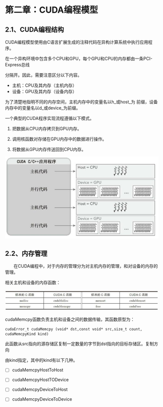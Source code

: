 # 第二章：CUDA编程模型

## 2.1、CUDA编程结构

CUDA编程模型使用由C语言扩展生成的注释代码在异构计算系统中执行应用程序。

在一个异构环境中包含多个CPU和GPU，每个GPU和CPU的内存都由一条PCI-Express总线

分隔开。因此，需要注意区分以下内容。

* 主机：CPU及其内存（主机内存） 
* 设备：GPU及其内存（设备内存） 

为了清楚地指明不同的内存空间，主机内存中的变量名以h_或host_为 前缀，设备内存中的变量名以d_或device_为前缀。

一个典型的CUDA程序实现流程遵循以下模式。

1. 把数据从CPU内存拷贝到GPU内存。

2. 调用核函数对存储在GPU内存中的数据进行操作。

3. 将数据从GPU内存传送回到CPU内存。

![](/Image/专业技能/CUDA/CUDA应用程序.jpg)

## 2.2、内存管理

  在CUDA编程中，对于内存的管理分为对主机内存的管理，和对设备的内存的管理。

相关主机和设备的内存函数：

![](/Image/专业技能/CUDA/内存函数.jpg)

cudaMemcpy函数负责主机和设备之间的数据传输，其函数原型为：

```
cudaError_t cudaMemcpy (void* dst,const void* src,size_t count, cudaMemcpyKind kind)
```

此函数从src指向的源存储区复制一定数量的字节到dst指向的目标存储区。复制方向

由kind指定，其中的kind有以下几种。

* [ ] cudaMemcpyHostToHost

* [ ] cudaMemcpyHostTODevice

* [ ] cudaMemcpyDeviceToHost

* [ ] cudaMemcpyDeviceToDevice



